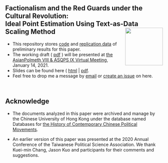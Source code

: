 
## Factionalism and the Red Guards under the Cultural Revolution: <br>Ideal Point Estimation Using Text-as-Data Scaling Method <img src="https://avatars3.githubusercontent.com/u/77121644?s=400&u=49ca6038b83b629a86d391bb2e4d19f8995918a5&v=4" width="120" height= 120 align="right" /> <br />  

- This repository stores [code]() and [replication data]() of preliminary results for this paper. 
- The working draft ( [pdf](https://rawcdn.githack.com/yl17124/redgaurds/15dff6b307dbd6e2ecfaf06b719463cf1d85da6a/paper/Factionalism_and_the_Red_Guards.pdf) ) will be presented at [the AsianPolmeth VIII & ASQPS IX Virtual Meeting](https://sites.google.com/view/asian-polmeth-2021/home#h.civf96630pei), January 14, 2021.
- Slides can be found here ( [html](https://rawcdn.githack.com/yl17124/redgaurds/15dff6b307dbd6e2ecfaf06b719463cf1d85da6a/slides/slides.html) | [pdf](https://rawcdn.githack.com/yl17124/redgaurds/15dff6b307dbd6e2ecfaf06b719463cf1d85da6a/slides/slides.pdf).
- Feel free to drop me a message by [email](https://github.com/yl17124) or [create an issue](https://github.com/yl17124/redgaurds/issues) on here. 

<br />




## Acknowledge 

- The documents analyzed in this paper were archived and manage by the Chinese University of Hong Kong under the database named Databases for [the History of Contemporary Chinese Political Movements](http://ccrd.usc.cuhk.edu.hk/Default.aspx?msg=%25u6ca1%25u6709%25u8ba2%25u9605%25uff0c%25u6b22%25u8fce%25u8ba2%25u9605%25uff01).

- An earlier version of this paper was presented at the 2020 Annual Conference of the Taiwanese Political Science Association. We thank Kuei-min Chang, Jason Kuo and participants for their comments and suggestions. 



